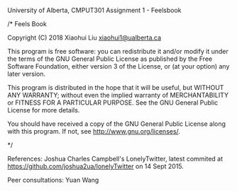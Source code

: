 University of Alberta, CMPUT301 Assignment 1 - Feelsbook

/* Feels Book

Copyright (C) 2018 Xiaohui Liu xiaohui1@ualberta.ca

This program is free software: you can redistribute it and/or modify it under the terms of the GNU General Public License as published by the Free Software Foundation, either version 3 of the License, or (at your option) any later version.

This program is distributed in the hope that it will be useful, but WITHOUT ANY WARRANTY; without even the implied warranty of MERCHANTABILITY or FITNESS FOR A PARTICULAR PURPOSE. See the GNU General Public License for more details.

You should have received a copy of the GNU General Public License along with this program. If not, see http://www.gnu.org/licenses/.

*/

References:
Joshua Charles Campbell's LonelyTwitter, latest commited at https://github.com/joshua2ua/lonelyTwitter on 14 Sept 2015.

Peer consultations: Yuan Wang

